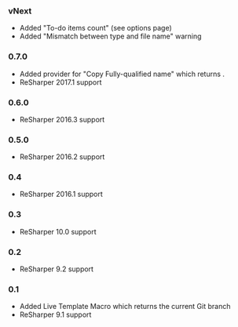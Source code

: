 ### vNext ###
- Added "To-do items count" (see options page)
- Added "Mismatch between type and file name" warning

### 0.7.0 ###
- Added provider for "Copy Fully-qualified name" which returns <TypeShortName>.<MemberShortName>
- ReSharper 2017.1 support

### 0.6.0 ###
- ReSharper 2016.3 support

### 0.5.0 ###
- ReSharper 2016.2 support

### 0.4 ###
- ReSharper 2016.1 support

### 0.3 ###
- ReSharper 10.0 support

### 0.2 ###
- ReSharper 9.2 support

### 0.1 ###
- Added Live Template Macro which returns the current Git branch
- ReSharper 9.1 support
